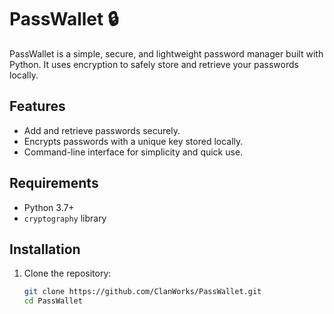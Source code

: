 # PassWallet 🔒

PassWallet is a simple, secure, and lightweight password manager built with Python. It uses encryption to safely store and retrieve your passwords locally.

## Features
- Add and retrieve passwords securely.
- Encrypts passwords with a unique key stored locally.
- Command-line interface for simplicity and quick use.

## Requirements
- Python 3.7+
- `cryptography` library

## Installation
1. Clone the repository:
   ```bash
   git clone https://github.com/ClanWorks/PassWallet.git
   cd PassWallet
